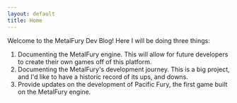 ```yaml
---
layout: default
title: Home
---
```


Welcome to the MetalFury Dev Blog!  Here I will be doing three things:

1. Documenting the MetalFury engine. This will allow for future developers to create their own games off of this platform.
2. Documenting the MetalFury's development journey. This is a big project, and I'd like to have a historic record of its ups, and downs.
3. Provide updates on the development of Pacific Fury, the first game built on the MetalFury engine.
